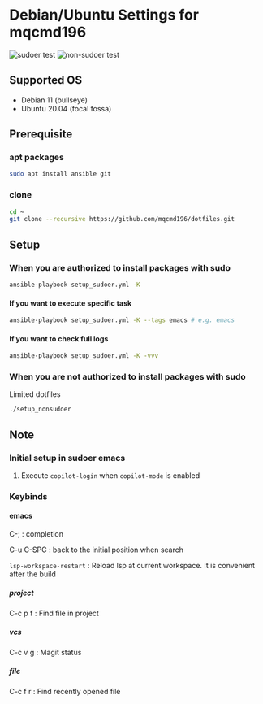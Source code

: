 # Debian/Ubuntu Settings for mqcmd196
![sudoer test](https://github.com/mqcmd196/dotfiles/actions/workflows/sudoer.yml/badge.svg?branch=master) ![non-sudoer test](https://github.com/mqcmd196/dotfiles/actions/workflows/non-sudoer.yml/badge.svg?branch=master)
## Supported OS
- Debian 11 (bullseye)
- Ubuntu 20.04 (focal fossa)

## Prerequisite
### apt packages
```bash
sudo apt install ansible git
```

### clone
```bash
cd ~
git clone --recursive https://github.com/mqcmd196/dotfiles.git
```

## Setup
### When you are authorized to install packages with sudo
```bash
ansible-playbook setup_sudoer.yml -K 
```

#### If you want to execute specific task
```bash
ansible-playbook setup_sudoer.yml -K --tags emacs # e.g. emacs 
```

#### If you want to check full logs
```bash
ansible-playbook setup_sudoer.yml -K -vvv 
```

### When you are not authorized to install packages with sudo
Limited dotfiles
``` bash
./setup_nonsudoer
```

## Note
### Initial setup in sudoer emacs
1. Execute `copilot-login` when `copilot-mode` is enabled

### Keybinds
#### emacs
C-; : completion

C-u C-SPC : back to the initial position when search

`lsp-workspace-restart` : Reload lsp at current workspace. It is convenient after the build 

##### project
C-c p f : Find file in project

##### vcs
C-c v g : Magit status

##### file
C-c f r : Find recently opened file

